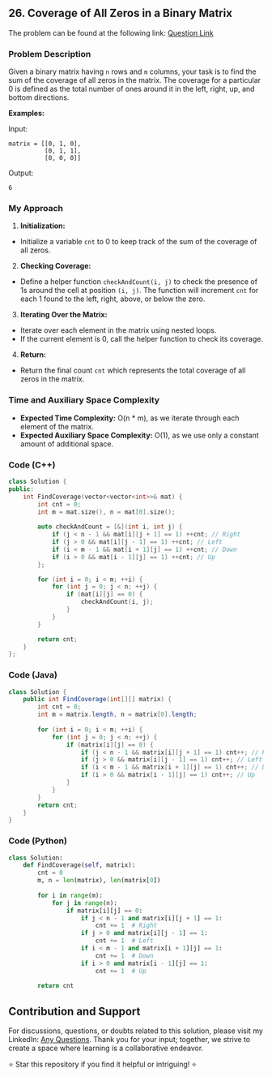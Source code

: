 ## 26. Coverage of All Zeros in a Binary Matrix

The problem can be found at the following link: [Question Link](https://www.geeksforgeeks.org/problems/coverage-of-all-zeros-in-a-binary-matrix4024/1)

### Problem Description

Given a binary matrix having `n` rows and `m` columns, your task is to find the sum of the coverage of all zeros in the matrix. The coverage for a particular 0 is defined as the total number of ones around it in the left, right, up, and bottom directions.

**Examples:**

Input:
```
matrix = [[0, 1, 0],
          [0, 1, 1], 
          [0, 0, 0]]
```
Output:
```
6
```

### My Approach

1. **Initialization:**
- Initialize a variable `cnt` to 0 to keep track of the sum of the coverage of all zeros.

2. **Checking Coverage:**
- Define a helper function `checkAndCount(i, j)` to check the presence of 1s around the cell at position `(i, j)`. The function will increment `cnt` for each 1 found to the left, right, above, or below the zero.

3. **Iterating Over the Matrix:**
- Iterate over each element in the matrix using nested loops.
- If the current element is 0, call the helper function to check its coverage.

4. **Return:**
- Return the final count `cnt` which represents the total coverage of all zeros in the matrix.

### Time and Auxiliary Space Complexity

- **Expected Time Complexity:** O(n * m), as we iterate through each element of the matrix.
- **Expected Auxiliary Space Complexity:** O(1), as we use only a constant amount of additional space.

### Code (C++)

```cpp
class Solution {
public:
    int FindCoverage(vector<vector<int>>& mat) {
        int cnt = 0;
        int m = mat.size(), n = mat[0].size();
        
        auto checkAndCount = [&](int i, int j) {
            if (j < n - 1 && mat[i][j + 1] == 1) ++cnt; // Right
            if (j > 0 && mat[i][j - 1] == 1) ++cnt; // Left
            if (i < m - 1 && mat[i + 1][j] == 1) ++cnt; // Down
            if (i > 0 && mat[i - 1][j] == 1) ++cnt; // Up
        };

        for (int i = 0; i < m; ++i) {
            for (int j = 0; j < n; ++j) {
                if (mat[i][j] == 0) {
                    checkAndCount(i, j);
                }
            }
        }

        return cnt;
    }
};
```

### Code (Java)

```java
class Solution {
    public int FindCoverage(int[][] matrix) {
        int cnt = 0;
        int m = matrix.length, n = matrix[0].length;
        
        for (int i = 0; i < m; ++i) {
            for (int j = 0; j < n; ++j) {
                if (matrix[i][j] == 0) {
                    if (j < n - 1 && matrix[i][j + 1] == 1) cnt++; // Right
                    if (j > 0 && matrix[i][j - 1] == 1) cnt++; // Left
                    if (i < m - 1 && matrix[i + 1][j] == 1) cnt++; // Down
                    if (i > 0 && matrix[i - 1][j] == 1) cnt++; // Up
                }
            }
        }
        return cnt;
    }
}
```

### Code (Python)

```python
class Solution:
    def FindCoverage(self, matrix):
        cnt = 0
        m, n = len(matrix), len(matrix[0])
        
        for i in range(m):
            for j in range(n):
                if matrix[i][j] == 0:
                    if j < n - 1 and matrix[i][j + 1] == 1:
                        cnt += 1  # Right
                    if j > 0 and matrix[i][j - 1] == 1:
                        cnt += 1  # Left
                    if i < m - 1 and matrix[i + 1][j] == 1:
                        cnt += 1  # Down
                    if i > 0 and matrix[i - 1][j] == 1:
                        cnt += 1  # Up
        
        return cnt
```

## Contribution and Support

For discussions, questions, or doubts related to this solution, please visit my LinkedIn: [Any Questions](https://www.linkedin.com/in/het-patel-8b110525a/). Thank you for your input; together, we strive to create a space where learning is a collaborative endeavor.

⭐ Star this repository if you find it helpful or intriguing! ⭐
